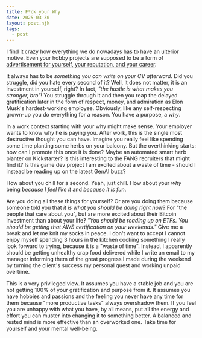 ```yaml
---
title: F*ck your Why
date: 2025-03-30
layout: post.njk
tags:
  - post
---
```


I find it crazy how everything we do nowadays has to have an ulterior motive. Even your hobby projects are supposed to be a form of [advertisement for yourself, your reputation, and your career](https://www.solipsys.co.uk/new/SellYourselfSellYourWork.html).

It always has to be *something you can write on your CV afterward*. Did you struggle, did you hate every second of it? Well, it does not matter, it is an investment in yourself, right? In fact, *"the hustle is what makes you stronger, bro"*!
You struggle through it and then you reap the delayed gratification later in the form of respect, money, and admiration as Elon Musk's hardest-working employee. Obviously, like any self-respecting grown-up you do everything for a reason. You have a purpose, a *why*.

In a work context starting with your why might make sense. Your employer wants to know why he is paying you. After work, this is the single most destructive thought you can have.
Imagine you really feel like spending some time planting some herbs on your balcony. But the overthinking starts: how can I promote this once it is done? Maybe an automated smart herb planter on Kickstarter? Is this interesting to the FANG recruiters that might find it?
Is this game dev project I am excited about a waste of time - should I instead be reading up on the latest GenAI buzz?

How about you chill for a second. Yeah, just chill. How about your *why* being *because I feel like it* and *because it is fun*.

Are you doing all these things for yourself? Or are you doing them because someone told you that *it is what you should be doing right now*? For "the people that care about you", but are more excited about their Bitcoin investment than about your life?
*"You should be reading up on ETFs. You should be getting that AWS certification on your weekends."* Give me a break and let me knit my socks in peace.
I don't want to accept I cannot enjoy myself spending 3 hours in the kitchen cooking something I really look forward to trying, because it is a "waste of time". Instead, I apparently should be getting unhealthy crap food delivered while I write an email to my manager informing them of the great progress I made during the weekend by turning the client's success my personal quest and working unpaid overtime.

This is a very privileged view. It assumes you have a stable job and you are not getting 100% of your gratification and purpose from it. It assumes you have hobbies and passions and the feeling you never have any time for them because "more productive tasks" always overshadow them. If you feel you are unhappy with what you have, by all means, put all the energy and effort you can muster into changing it to something better.
A balanced and rested mind is more effective than an overworked one. Take time for yourself and your mental well-being.
